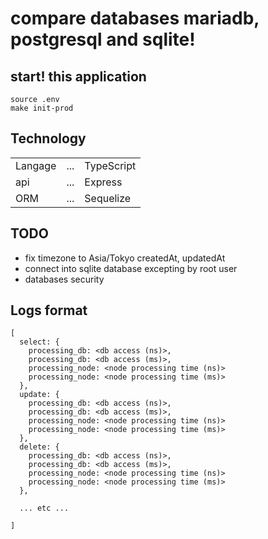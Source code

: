 # compare databases mariadb, postgresql and sqlite!

## start! this application
```
source .env
make init-prod
```

## Technology
|         |     |            |
| ------  | --- | ---------- |
| Langage | ... | TypeScript |
| api     | ... | Express    |
| ORM     | ... | Sequelize  |

## TODO
 - fix timezone to Asia/Tokyo createdAt, updatedAt
 - connect into sqlite database excepting by root user
 - databases security

## Logs format
```
[
  select: {
    processing_db: <db access (ns)>,
    processing_db: <db access (ms)>,
    processing_node: <node processing time (ns)>
    processing_node: <node processing time (ms)>
  },
  update: {
    processing_db: <db access (ns)>,
    processing_db: <db access (ms)>,
    processing_node: <node processing time (ns)>
    processing_node: <node processing time (ms)>
  },
  delete: {
    processing_db: <db access (ns)>,
    processing_db: <db access (ms)>,
    processing_node: <node processing time (ns)>
    processing_node: <node processing time (ms)>
  },

  ... etc ... 

]
```

